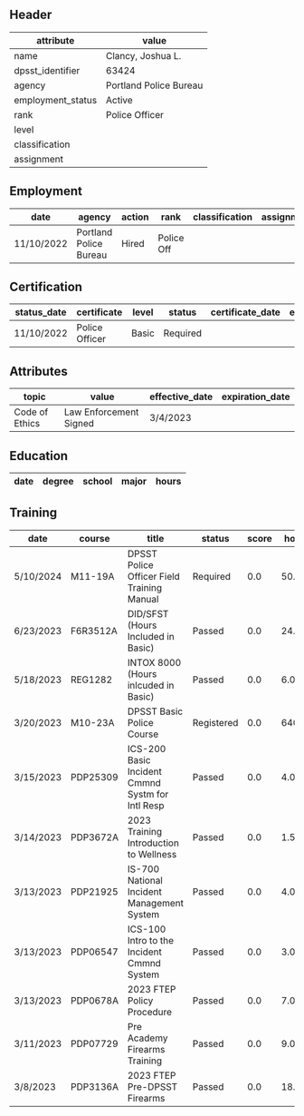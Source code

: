 ## Header
| attribute | value |
| --------- | ----- |
| name | Clancy, Joshua L. |
| dpsst_identifier | 63424 |
| agency | Portland Police Bureau |
| employment_status | Active |
| rank | Police Officer |
| level |  |
| classification |  |
| assignment |  |
## Employment
| date | agency | action | rank | classification | assignment |
| ---- | ------ | ------ | ---- | -------------- | ---------- |
| 11/10/2022 | Portland Police Bureau | Hired | Police Off |  |  |
## Certification
| status_date | certificate | level | status | certificate_date | expiration_date | probation_date |
| ----------- | ----------- | ----- | ------ | ---------------- | --------------- | -------------- |
| 11/10/2022 | Police Officer | Basic | Required |  |  | 5/10/2024 |
## Attributes
| topic | value | effective_date | expiration_date |
| ----- | ----- | -------------- | --------------- |
| Code of Ethics | Law Enforcement Signed | 3/4/2023 |  |
## Education
| date | degree | school | major | hours |
| ---- | ------ | ------ | ----- | ----- |
## Training
| date | course | title | status | score | hours |
| ---- | ------ | ----- | ------ | ----- | ----- |
| 5/10/2024 | M11-19A | DPSST Police Officer Field Training Manual | Required | 0.0 | 50.00 |
| 6/23/2023 | F6R3512A | DID/SFST (Hours Included in Basic) | Passed | 0.0 | 24.00 |
| 5/18/2023 | REG1282 | INTOX 8000  (Hours inlcuded in Basic) | Passed | 0.0 | 6.00 |
| 3/20/2023 | M10-23A | DPSST Basic Police Course | Registered | 0.0 | 640.00 |
| 3/15/2023 | PDP25309 | ICS-200 Basic Incident Cmmnd Systm for Intl Resp | Passed | 0.0 | 4.00 |
| 3/14/2023 | PDP3672A | 2023 Training Introduction to Wellness | Passed | 0.0 | 1.50 |
| 3/13/2023 | PDP21925 | IS-700 National Incident Management System | Passed | 0.0 | 4.00 |
| 3/13/2023 | PDP06547 | ICS-100 Intro to the Incident Cmmnd System | Passed | 0.0 | 3.00 |
| 3/13/2023 | PDP0678A | 2023 FTEP Policy  Procedure | Passed | 0.0 | 7.00 |
| 3/11/2023 | PDP07729 | Pre Academy Firearms Training | Passed | 0.0 | 9.00 |
| 3/8/2023 | PDP3136A | 2023 FTEP Pre-DPSST Firearms | Passed | 0.0 | 18.00 |
